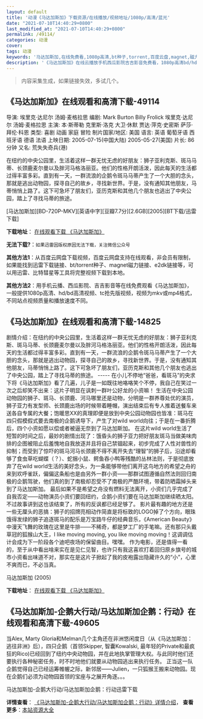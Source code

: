 ```yaml
---
layout: default
title: '动漫《马达加斯加》下载资源/在线播放/视频地址/1080p/高清/蓝光'
date: "2021-07-10T14:40:29+0800"
last_modified_at: "2021-07-10T14:40:29+0800"
permalink: /49114/
categories: 动漫
cover:
tags: 动漫
keywords: '马达加斯加,在线免费看,1080p高清,bt种子,torrent,百度云盘,magnet,磁力链,迅雷下载资源'
description: '《马达加斯加》在线云播放手机西瓜影院吉吉影音免费看，1080p高清bd/hd未删减完整版和tc抢先枪版，mkv/mp4格式，附带bt/torrent种子、magnet/磁力链、百度云盘、网盘资源迅雷下载链接'
---
```


>内容采集生成，如果链接失效，多试几个。


## 《马达加斯加》在线观看和高清下载-49114

导演: 埃里克·达尼尔 汤姆·麦格拉思 编剧: Mark Burton Billy Frolick 埃里克·达尼尔 汤姆·麦格拉思 主演: 本·斯蒂勒 克里斯·洛克 大卫·休默 贾达·萍克·史密斯 萨莎·拜伦·科恩 类型: 喜剧 动画 家庭 冒险 制片国家/地区: 美国 语言: 英语 葡萄牙语 西班牙语 德语 法语 上映日期: 2005-07-15(中国大陆) 2005-05-27(美国) 片长: 86 分钟 又名: 荒失失奇兵(港)

在纽约的中央公园里，生活着这样一群无忧无虑的好朋友：狮子亚利克斯、斑马马蒂、长颈鹿麦尔曼以及胖河马格洛丽亚。他们的性格开朗活泼，因此每天的生活都过得丰富多彩。直到有一天，一群流浪的企鹅令斑马马蒂产生了一个大胆的念头，那就是逃出动物园，探寻自己的故乡，寻找新世界。于是，没有通知其他朋友，马蒂悄悄上路了。这下可急坏了朋友们，亚历克斯和其他几个朋友也逃出了中央公园，踏上了寻找马蒂的旅途。


[马达加斯加][BD-720P-MKV][英语中字][豆瓣7.7分][2.6GB][2005][BT下载/迅雷下载]

**下载地址**： [在线观看下载 《马达加斯加》](https://www.btdx8.com/torrent/madagascar_2005.html) 


**无法下载?**：`如果迅雷因版权原因无法下载，关注微信公众号 `

**其他方法1**：从百度云网盘下载视频，百度云网盘支持在线观看，非会员有限制，如果能找到迅雷下载链接、bt/torrent种子、magnet磁力链接、e2dk链接等，可以用迅雷、比特彗星等工具将完整视频下载到本地。

**其他方法2**：用手机云播、西瓜影院、吉吉影音等在线免费观看《马达加斯加》，一般提供1080p高清、hd/bd高清视频、tc抢先版视频，视频为mkv或mp4格式，不同站点视频质量和播放速度不同。


## 《马达加斯加》在线观看和高清下载-14825

剧情介绍：在纽约的中央公园里，生活着这样一群无忧无虑的好朋友：狮子亚利克斯、斑马马蒂、长颈鹿麦尔曼以及胖河马格洛丽亚。他们的性格开朗活泼，因此每天的生活都过得丰富多彩。直到有一天，一群流浪的企鹅令斑马马蒂产生了一个大胆的念头，那就是逃出动物园，探寻自己的故乡，寻找新世界。于是，没有通知其他朋友，马蒂悄悄上路了。这下可急坏了朋友们，亚历克斯和其他几个朋友也逃出了中央公园，踏上了寻找马蒂的旅途。 ----- 在小儿不停地“爸爸，看斑马”的央求下将《马达加斯加》看了几遍，儿子是一如既往地咯咯笑个不停，我自己在笑过一次之后却笑不出来：这片子明显在讽刺一群叶公好龙的小资嘛！ 生活在中央公园动物园的狮子、斑马、长颈鹿、河马哪里还是动物，分明是一群养尊处优的演员，狮子亚力有发型师、长颈鹿出场的时候带着睡帽，演出结束后有专人推着送餐车来送各自专属的大餐；饱暖思XX的真理即便是放到中央公园动物园也皆准：斑马在四只假模假式要去南极的企鹅诱导下，产生了对wild world向往；于是在一番折腾后，四个小资如愿以偿或者被逼无奈到了马达加斯加。 在这片wild world生活了短暂的时间之后，最妙的剧情出现了：饿昏头的狮子亚力把好朋友斑马当做美味肉排的企图被阻止后羞愧地自我放逐并且将自己禁锢起来，初步完成了人性对兽性的抑制；而受到了惊吓的斑马河马长颈鹿不得不离开失去“理智”的狮子后，沿途却看够了食虫草吃蝴蝶（？）、蛇捆小鼠、鳄鱼吞小鸭等残酷的丛林法则，于是彻底放弃了在wild world生活的美好念头，为一条能够带他们离开这鸟地方的希望之舟的来到欢呼雀跃，偏偏这条船也是由另外一群小资——那群试图遵循自然法则回归南极的企鹅驾驶，他们真的到了南极却忍受不了南极的严酷环境，带着防晒霜掉头来到了马达加斯加。 最后如果不是希望之舟没有燃料无法离开，小资们几乎完成了自我否定——动物演员小资们要回纽约，企鹅小资们要在马达加斯加继续晒太阳。不过故事讲到这也该结束了，所有的反讽都已经足够了。 影片最有趣的地方还是一些无厘头的恶搞：狮子的招牌亮相动作简直是将标致的LOGO掉了个方向，眼珠饿得发绿的狮子追逐斑马的配乐是万宝路牛仔的经典音乐，《American Beauty》中漫天飞舞的玫瑰在这里是牛排——不稀奇，都是梦工厂的手笔嘛。还有那只头戴草冠的狐猴山大王，I like moving moving, you like moving moving！这调调估计会成为下一阶段各个迪吧夜场的保留曲目。嘿嘿。 作为电影，还是值得一看的，至于从中看出啥来实在是见仁见智，也许只有我这喜欢打着回归原乡旗号的城市小资看出味道不对，那实在是这片子掀起了我的皮袍露出隐藏许久的“小”，心里不爽而已，不必当真。


马达加斯加 (2005)

**下载地址**： [在线观看下载 《马达加斯加》](https://www.btbtdy.me/btdy/dy5004.html) 


## 《马达加斯加-企鹅大行动/马达加斯加企鹅：行动》在线观看和高清下载-49605

当Alex, Marty Gloria和Melman几个主角还在非洲悠闲度日（从《马达加斯加：逃往非洲》后），四只企鹅（首领Skipper, 智囊Kowalski, 最年轻的Private和最疯狂的Rico)已经回到了纽约中央动物园，并在此地执掌管理大权。与此同时他们还要执行各种秘密任务，时不时地他们就要从动物园逃出来执行任务。 正当这一队企鹅觉得自己已经运筹帷幄之际，新邻居&mdash;—Julien，一只狐猴王搬来动物园。现在企鹅们必须为动物园首领的宝座与之展开角逐。。。


马达加斯加-企鹅大行动/马达加斯加企鹅：行动迅雷下载

**详情查看**： [《马达加斯加-企鹅大行动/马达加斯加企鹅：行动》详情介绍](/movie/49605/)， **查看更多**：[本站资源大全](/movie/t/all/)

